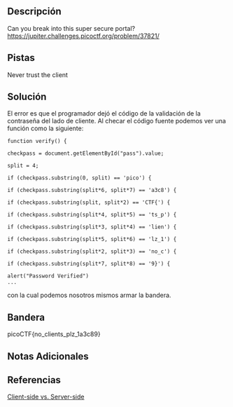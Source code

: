 ## Descripción
Can you break into this super secure portal?
https://jupiter.challenges.picoctf.org/problem/37821/

## Pistas 
Never trust the client

## Solución
El error es que el programador dejó el código de la validación de la contraseña del lado de cliente.
Al checar el código fuente podemos ver una función como la siguiente:
```
function verify() {

checkpass = document.getElementById("pass").value;

split = 4;

if (checkpass.substring(0, split) == 'pico') {

if (checkpass.substring(split*6, split*7) == 'a3c8') {

if (checkpass.substring(split, split*2) == 'CTF{') {

if (checkpass.substring(split*4, split*5) == 'ts_p') {

if (checkpass.substring(split*3, split*4) == 'lien') {

if (checkpass.substring(split*5, split*6) == 'lz_1') {

if (checkpass.substring(split*2, split*3) == 'no_c') {

if (checkpass.substring(split*7, split*8) == '9}') {

alert("Password Verified")
...

```
con la cual podemos nosotros mismos armar la bandera.

## Bandera
picoCTF{no_clients_plz_1a3c89}

## Notas Adicionales

## Referencias
[Client-side vs. Server-side](https://www.educative.io/answers/client-side-vs-server-side)